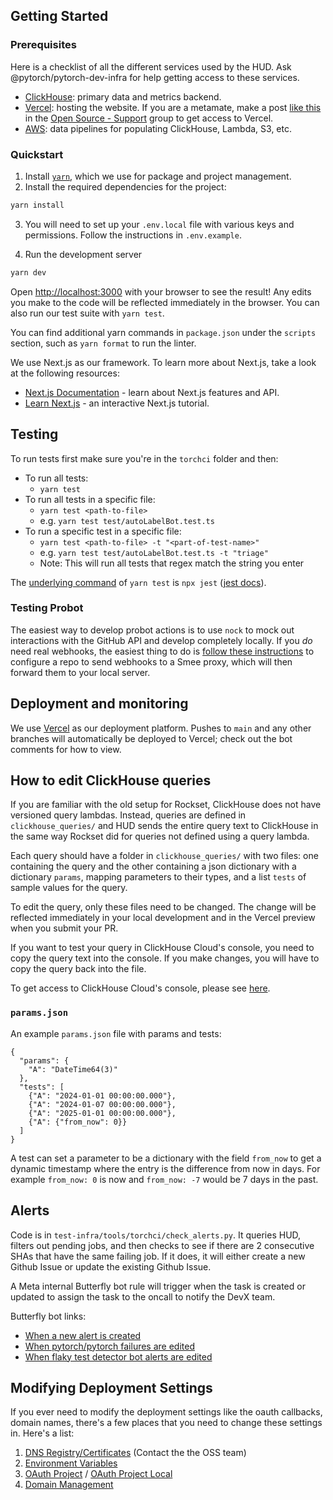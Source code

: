 ## Getting Started

### Prerequisites

Here is a checklist of all the different services used by the HUD. Ask
@pytorch/pytorch-dev-infra for help getting access to these services.

- [ClickHouse](https://console.clickhouse.cloud/): primary data and metrics backend.
- [Vercel](https://vercel.com/): hosting the website. If you are a metamate,
  make a post [like
  this](https://fb.workplace.com/groups/osssupport/posts/27574509675504286) in the
  [Open Source - Support](https://fb.workplace.com/groups/773769332671684) group
  to get access to Vercel.
- [AWS](http://aws.com/): data pipelines for populating ClickHouse, Lambda, S3, etc.

### Quickstart

1. Install [`yarn`](https://yarnpkg.com/getting-started/install), which we
   use for package and project management.
2. Install the required dependencies for the project:

```bash
yarn install
```

3. You will need to set up your `.env.local` file with various keys and
   permissions. Follow the instructions in `.env.example`.

4. Run the development server

```bash
yarn dev
```

Open [http://localhost:3000](http://localhost:3000) with your browser to see the
result! Any edits you make to the code will be reflected immediately in the
browser. You can also run our test suite with `yarn test`.

You can find additional yarn commands in `package.json` under the `scripts`
section, such as `yarn format` to run the linter.

We use Next.js as our framework. To learn more about Next.js, take a look at the
following resources:

- [Next.js Documentation](https://nextjs.org/docs) - learn about Next.js features and API.
- [Learn Next.js](https://nextjs.org/learn) - an interactive Next.js tutorial.

## Testing

To run tests first make sure you're in the `torchci` folder and then:

- To run all tests:
  - `yarn test`
- To run all tests in a specific file:
  - `yarn test <path-to-file>`
  - e.g. `yarn test test/autoLabelBot.test.ts`
- To run a specific test in a specific file:
  - `yarn test <path-to-file> -t "<part-of-test-name>"`
  - e.g. `yarn test test/autoLabelBot.test.ts -t "triage"`
  - Note: This will run all tests that regex match the string you enter

The [underlying command](https://github.com/pytorch/test-infra/blob/05023d3001e0128018ad9e04a5ae2319a443e3f4/torchci/package.json#L9) of `yarn test` is `npx jest` ([jest docs](https://jestjs.io/docs/cli)).

### Testing Probot

The easiest way to develop probot actions is to use `nock` to mock out
interactions with the GitHub API and develop completely locally. If you _do_
need real webhooks, the easiest thing to do is [follow these
instructions](https://github.com/pytorch/test-infra/wiki/Testing-Probot-Locally)
to configure a repo to send webhooks to a Smee proxy, which will then forward
them to your local server.

## Deployment and monitoring

We use [Vercel](https://vercel.com/torchci) as our deployment platform. Pushes
to `main` and any other branches will automatically be deployed to Vercel; check out
the bot comments for how to view.

## How to edit ClickHouse queries

If you are familiar with the old setup for Rockset, ClickHouse does not have
versioned query lambdas. Instead, queries are defined in `clickhouse_queries/`
and HUD sends the entire query text to ClickHouse in the same way Rockset did
for queries not defined using a query lambda.

Each query should have a folder in `clickhouse_queries/` with two files: one
containing the query and the other containing a json dictionary with a
dictionary `params`, mapping parameters to their types, and a list `tests` of
sample values for the query.

To edit the query, only these files need to be changed. The change will be
reflected immediately in your local development and in the Vercel preview when
you submit your PR.

If you want to test your query in ClickHouse Cloud's console, you need to copy
the query text into the console. If you make changes, you will have to copy the
query back into the file.

To get access to ClickHouse Cloud's console, please see
[here](https://github.com/pytorch/test-infra/wiki/Querying-ClickHouse-database-for-fun-and-profit#prerequisites).

### `params.json`

An example `params.json` file with params and tests:

```
{
  "params": {
    "A": "DateTime64(3)"
  },
  "tests": [
    {"A": "2024-01-01 00:00:00.000"},
    {"A": "2024-01-07 00:00:00.000"},
    {"A": "2025-01-01 00:00:00.000"},
    {"A": {"from_now": 0}}
  ]
}
```

A test can set a parameter to be a dictionary with the field `from_now` to get a
dynamic timestamp where the entry is the difference from now in days. For
example `from_now: 0` is now and `from_now: -7` would be 7 days in the past.

## Alerts

Code is in `test-infra/tools/torchci/check_alerts.py`. It queries HUD, filters out pending jobs, and then checks to see if there are 2 consecutive
SHAs that have the same failing job. If it does, it will either create a new Github Issue or update the existing
Github Issue.

A Meta internal Butterfly bot rule will trigger when the task is created or updated to assign the task to the oncall to notify the DevX team.

Butterfly bot links:

- [When a new alert is created](https://www.internalfb.com/butterfly/rule/5455687371213466)
- [When pytorch/pytorch failures are edited](https://www.internalfb.com/butterfly/rule/2024866984357962)
- [When flaky test detector bot alerts are edited](https://www.internalfb.com/butterfly/rule/741489054164977)

## Modifying Deployment Settings

If you ever need to modify the deployment settings like the oauth callbacks, domain names, there's a few places that you need to change these settings in. Here's a list:

1. [DNS Registry/Certificates](https://fb.workplace.com/groups/osssupport) (Contact the the OSS team)
2. [Environment Variables](https://vercel.com/fbopensource/torchci/settings/environment-variables)
3. [OAuth Project](https://github.com/settings/applications/1973779) / [OAuth Project Local](https://github.com/settings/applications/1976306)
4. [Domain Management](https://vercel.com/fbopensource/torchci/settings/domains)

